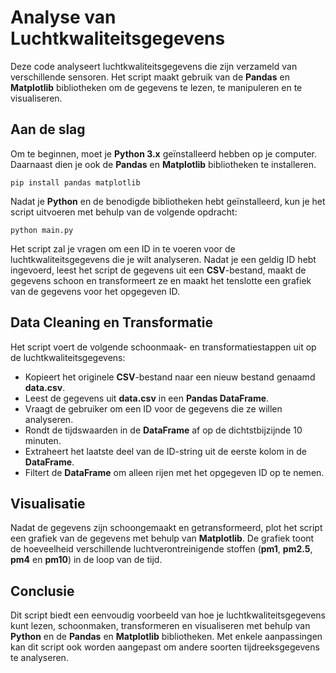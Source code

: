 # Analyse van Luchtkwaliteitsgegevens

Deze code analyseert luchtkwaliteitsgegevens die zijn verzameld van verschillende sensoren. Het script maakt gebruik van de **Pandas** en **Matplotlib** bibliotheken om de gegevens te lezen, te manipuleren en te visualiseren.

## Aan de slag

Om te beginnen, moet je **Python 3.x** geïnstalleerd hebben op je computer. Daarnaast dien je ook de **Pandas** en **Matplotlib** bibliotheken te installeren.

```` terminal
pip install pandas matplotlib
````

Nadat je **Python** en de benodigde bibliotheken hebt geïnstalleerd, kun je het script uitvoeren met behulp van de volgende opdracht:

```` terminal
python main.py
````

Het script zal je vragen om een ID in te voeren voor de luchtkwaliteitsgegevens die je wilt analyseren. Nadat je een geldig ID hebt ingevoerd, leest het script de gegevens uit een **CSV**-bestand, maakt de gegevens schoon en transformeert ze en maakt het tenslotte een grafiek van de gegevens voor het opgegeven ID.

## Data Cleaning en Transformatie

Het script voert de volgende schoonmaak- en transformatiestappen uit op de luchtkwaliteitsgegevens:

* Kopieert het originele **CSV**-bestand naar een nieuw bestand genaamd **data.csv**.
* Leest de gegevens uit **data.csv** in een **Pandas DataFrame**.
* Vraagt de gebruiker om een ID voor de gegevens die ze willen analyseren.
* Rondt de tijdswaarden in de **DataFrame** af op de dichtstbijzijnde 10 minuten.
* Extraheert het laatste deel van de ID-string uit de eerste kolom in de **DataFrame**.
* Filtert de **DataFrame** om alleen rijen met het opgegeven ID op te nemen.

## Visualisatie

Nadat de gegevens zijn schoongemaakt en getransformeerd, plot het script een grafiek van de gegevens met behulp van **Matplotlib**. De grafiek toont de hoeveelheid verschillende luchtverontreinigende stoffen (**pm1**, **pm2.5**, **pm4** en **pm10**) in de loop van de tijd.

## Conclusie

Dit script biedt een eenvoudig voorbeeld van hoe je luchtkwaliteitsgegevens kunt lezen, schoonmaken, transformeren en visualiseren met behulp van **Python** en de **Pandas** en **Matplotlib** bibliotheken. Met enkele aanpassingen kan dit script ook worden aangepast om andere soorten tijdreeksgegevens te analyseren.

